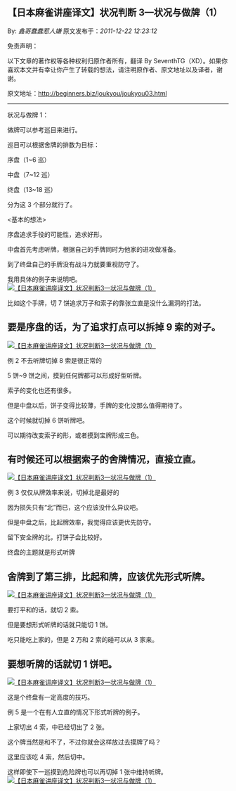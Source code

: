 ## 【日本麻雀讲座译文】状况判断 3—状况与做牌（1）

By: _鑫哥蠢蠢惹人嫌_ 原文发布于：_2011-12-22 12:23:12_

免责声明：

以下文章的著作权等各种权利归原作者所有，翻译 By
SeventhTG（XD）。如果你喜欢本文并有幸让你产生了转载的想法，请注明原作者、原文地址以及译者，谢谢。

原文地址：http://beginners.biz/joukyou/joukyou03.html

---

状况与做牌 1：

做牌可以参考巡目来进行。

巡目可以根据舍牌的排数为目标：

序盘（1~6 巡）

中盘（7~12 巡）

终盘（13~18 巡）

分为这 3 个部分就行了。

<基本的想法>

序盘追求手役的可能性，追求好形。

中盘首先考虑听牌，根据自己的手牌同时为他家的进攻做准备。

到了终盘自己的手牌没有战斗力就要重视防守了。

我用具体的例子来说明吧。
[![【日本麻雀讲座译文】状况判断3—状况与做牌（1）](http://s4.sinaimg.cn/middle/7f78b76fgb4a6c8546ab3&690)](http://photo.blog.sina.com.cn/showpic.html#blogid=7f78b76f01011e7n&url=http://s4.sinaimg.cn/orignal/7f78b76fgb4a6c8546ab3)

比如这个手牌，切 7 饼追求万子和索子的靠张立直是没什么漏洞的打法。

## 要是序盘的话，为了追求打点可以拆掉 9 索的对子。

[![【日本麻雀讲座译文】状况判断3—状况与做牌（1）](http://s9.sinaimg.cn/middle/7f78b76fgb4a6d2cfe298&690)](http://photo.blog.sina.com.cn/showpic.html#blogid=7f78b76f01011e7n&url=http://s9.sinaimg.cn/orignal/7f78b76fgb4a6d2cfe298)

例 2 不去听牌切掉 8 索是很正常的

5 饼~9 饼之间，摸到任何牌都可以形成好型听牌。

索子的变化也还有很多。

但是中盘以后，饼子变得比较薄，手牌的变化没那么值得期待了。

这个时候就切掉 6 饼听牌吧。

可以期待改变索子的形，或者摸到宝牌形成三色。

## 有时候还可以根据索子的舍牌情况，直接立直。

[![【日本麻雀讲座译文】状况判断3—状况与做牌（1）](http://s7.sinaimg.cn/middle/7f78b76fgb4a6e8f12fb6&690)](http://photo.blog.sina.com.cn/showpic.html#blogid=7f78b76f01011e7n&url=http://s7.sinaimg.cn/orignal/7f78b76fgb4a6e8f12fb6)

例 3 仅仅从牌效率来说，切掉北是最好的

因为损失只有“北”而已，这个应该没什么异议吧。

但是中盘之后，比起牌效率，我觉得应该更优先防守。

留下安全牌的北，打饼子会比较好。

终盘的主题就是形式听牌

## 舍牌到了第三排，比起和牌，应该优先形式听牌。

[![【日本麻雀讲座译文】状况判断3—状况与做牌（1）](http://s7.sinaimg.cn/middle/7f78b76fg787718ccbd36&690)](http://photo.blog.sina.com.cn/showpic.html#blogid=7f78b76f01011e7n&url=http://s7.sinaimg.cn/orignal/7f78b76fg787718ccbd36)

要打平和的话，就切 2 索。

但是要想形式听牌的话就只能切 1 饼。

吃只能吃上家的，但是 2 万和 2 索的碰可以从 3 家来。

## 要想听牌的话就切 1 饼吧。

[![【日本麻雀讲座译文】状况判断3—状况与做牌（1）](http://s16.sinaimg.cn/middle/7f78b76fgb4a7058abd5f&690)](http://photo.blog.sina.com.cn/showpic.html#blogid=7f78b76f01011e7n&url=http://s16.sinaimg.cn/orignal/7f78b76fgb4a7058abd5f)

这是个终盘有一定高度的技巧。

例 5 是一个在有人立直的情况下形式听牌的例子。

上家切出 4 索，中已经切出了 2 张。

这个牌当然是和不了，不过你就会这样放过去摸牌了吗？

这里应该吃 4 索，然后切中。

这样即使下一巡摸到危险牌也可以再切掉 1 张中维持听牌。
[![【日本麻雀讲座译文】状况判断3—状况与做牌（1）](http://s15.sinaimg.cn/middle/7f78b76fgb4a7144a19fe&690)](http://photo.blog.sina.com.cn/showpic.html#blogid=7f78b76f01011e7n&url=http://s15.sinaimg.cn/orignal/7f78b76fgb4a7144a19fe)

